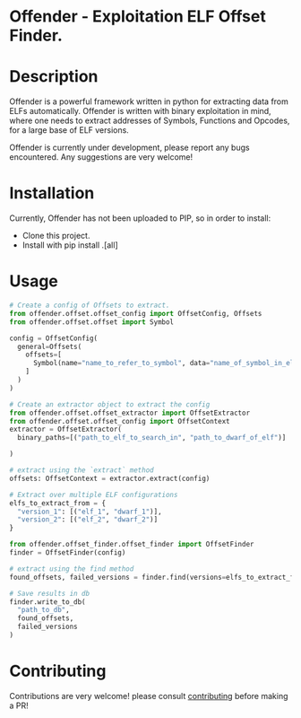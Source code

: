 # Offender - Exploitation ELF Offset Finder.

# Description
Offender is a powerful framework written in python for extracting data from ELFs automatically.
Offender is written with binary exploitation in mind, where one needs to extract addresses of Symbols, Functions and Opcodes, for a large base of ELF versions.

Offender is currently under development, please report any bugs encountered.
Any suggestions are very welcome!

# Installation
Currently, Offender has not been uploaded to PIP, so in order to install:
- Clone this project.
- Install with pip install .[all]

# Usage

```python
# Create a config of Offsets to extract.
from offender.offset.offset_config import OffsetConfig, Offsets
from offender.offset.offset import Symbol

config = OffsetConfig(
  general=Offsets(
    offsets=[
      Symbol(name="name_to_refer_to_symbol", data="name_of_symbol_in_elf")
    ]
  )
)

# Create an extractor object to extract the config
from offender.offset.offset_extractor import OffsetExtractor
from offender.offset.offset_config import OffsetContext
extractor = OffsetExtractor(
  binary_paths=[("path_to_elf_to_search_in", "path_to_dwarf_of_elf")]

)

# extract using the `extract` method
offsets: OffsetContext = extractor.extract(config)

# Extract over multiple ELF configurations
elfs_to_extract_from = {
  "version_1": [("elf_1", "dwarf_1")],
  "version_2": [("elf_2", "dwarf_2")]
}

from offender.offset_finder.offset_finder import OffsetFinder
finder = OffsetFinder(config)

# extract using the find method
found_offsets, failed_versions = finder.find(versions=elfs_to_extract_from)

# Save results in db
finder.write_to_db(
  "path_to_db",
  found_offsets,
  failed_versions
)
```

# Contributing

Contributions are very welcome! please consult [contributing](CONTRIBUTING.md) before making a PR!
